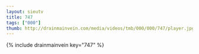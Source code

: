 ```yaml
--- 
layout: sieutv
title: 747
tags: ["000"]
thumb: http://drainmainvein.com/media/videos/tmb/000/000/747/player.jpg
---
```

{% include drainmainvein key="747" %} 
